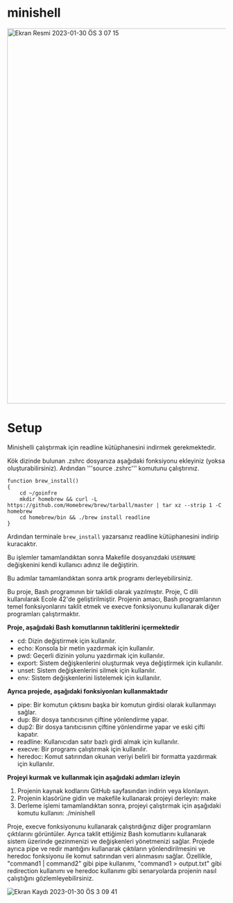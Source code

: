 # minishell

<img width="863" alt="Ekran Resmi 2023-01-30 ÖS 3 07 15" src="https://user-images.githubusercontent.com/87010618/215487325-9d6f5ba0-4a83-4645-b2e7-20095f534cd0.png">

# Setup

Minishelli çalıştırmak için readline kütüphanesini indirmek gerekmektedir.

Kök dizinde bulunan .zshrc dosyanıza aşağıdaki fonksiyonu ekleyiniz (yoksa oluşturabilirsiniz).
Ardından '''source .zshrc''' komutunu çalıştırınız.

```
function brew_install()
{
	cd ~/goinfre
	mkdir homebrew && curl -L https://github.com/Homebrew/brew/tarball/master | tar xz --strip 1 -C homebrew
	cd homebrew/bin && ./brew install readline
}
```
Ardından terminale `brew_install` yazarsanız readline kütüphanesini indirip kuracaktır.

Bu işlemler tamamlandıktan sonra Makefile dosyanızdaki `USERNAME` değişkenini kendi kullanıcı adınız ile değiştirin.

Bu adımlar tamamlandıktan sonra artık programı derleyebilirsiniz.

Bu proje, Bash programının bir taklidi olarak yazılmıştır. Proje, C dili kullanılarak Ecole 42'de geliştirilmiştir. Projenin amacı, Bash programlarının temel fonksiyonlarını taklit etmek ve execve fonksiyonunu kullanarak diğer programları çalıştırmaktır.

**Proje, aşağıdaki Bash komutlarının taklitlerini içermektedir**

- cd: Dizin değiştirmek için kullanılır.
- echo: Konsola bir metin yazdırmak için kullanılır.
- pwd: Geçerli dizinin yolunu yazdırmak için kullanılır.
- export: Sistem değişkenlerini oluşturmak veya değiştirmek için kullanılır.
- unset: Sistem değişkenlerini silmek için kullanılır.
- env: Sistem değişkenlerini listelemek için kullanılır.

**Ayrıca projede, aşağıdaki fonksiyonları kullanmaktadır**

- pipe: Bir komutun çıktısını başka bir komutun girdisi olarak kullanmayı sağlar.
- dup: Bir dosya tanıtıcısının çiftine yönlendirme yapar.
- dup2: Bir dosya tanıtıcısının çiftine yönlendirme yapar ve eski çifti kapatır.
- readline: Kullanıcıdan satır bazlı girdi almak için kullanılır.
- execve: Bir programı çalıştırmak için kullanılır.
- heredoc: Komut satırından okunan veriyi belirli bir formatta yazdırmak için kullanılır.

**Projeyi kurmak ve kullanmak için aşağıdaki adımları izleyin**

1. Projenin kaynak kodlarını GitHub sayfasından indirin veya klonlayın.
2. Projenin klasörüne gidin ve makefile kullanarak projeyi derleyin: make
3. Derleme işlemi tamamlandıktan sonra, projeyi çalıştırmak için aşağıdaki komutu kullanın:
./minishell

Proje, execve fonksiyonunu kullanarak çalıştırdığınız diğer programların çıktılarını görüntüler. Ayrıca taklit ettiğimiz Bash komutlarını kullanarak sistem üzerinde gezinmenizi ve değişkenleri yönetmenizi sağlar. Projede ayrıca pipe ve redir mantığını kullanarak çıktıların yönlendirilmesini ve heredoc fonksiyonu ile komut satırından veri alınmasını sağlar. Özellikle, "command1 | command2" gibi pipe kullanımı, "command1 > output.txt" gibi redirection kullanımı ve heredoc kullanımı gibi senaryolarda projenin nasıl çalıştığını gözlemleyebilirsiniz.

![Ekran Kaydı 2023-01-30 ÖS 3 09 41](https://user-images.githubusercontent.com/87010618/215487707-3c6cc7c9-d1b5-4bcc-83e5-34f9f31e9d96.gif)

